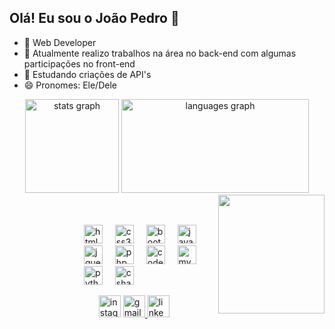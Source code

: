 <h2 align="left">Olá! Eu sou o João Pedro 👋</h2>

- 📠 Web Developer
- 🔭 Atualmente realizo trabalhos na área no back-end com algumas participações no front-end
- 🌱 Estudando criações de API's
- 😄 Pronomes: Ele/Dele

<div align="center">
  <img src="https://github-readme-stats.vercel.app/api?username=JaoPedroBraga&hide_title=false&hide_rank=false&show_icons=true&include_all_commits=true&theme=dracula&hide_border=false&disable_animations=false&locale=en" height="150" alt="stats graph"/>
  <img src="https://github-readme-stats.vercel.app/api/top-langs?username=JaoPedroBraga&locale=en&hide_title=false&layout=compact&card_width=320&langs_count=5&theme=dracula&hide_border=false" width="300" height="150" alt="languages graph"  />
</div>

<img align="right" width="170" height="190" src="https://i.pinimg.com/originals/27/9c/76/279c7613cda2f16a431a028914fc0511.gif"  />
<br>
<br>

<div align="left">
  <ul><ul><ul><ul><ul>
  <img src="https://cdn.jsdelivr.net/gh/devicons/devicon/icons/html5/html5-original.svg" height="30" alt="html5 logo"  />
  <img width="12" />
  <img src="https://cdn.jsdelivr.net/gh/devicons/devicon/icons/css3/css3-original.svg" height="30" alt="css3 logo"  />
  <img width="12" />
  <img src="https://cdn.jsdelivr.net/gh/devicons/devicon/icons/bootstrap/bootstrap-original.svg" height="30" alt="bootstrap logo"  />
  <img width="12" />
  <img src="https://cdn.jsdelivr.net/gh/devicons/devicon/icons/javascript/javascript-original.svg" height="30" alt="javascript logo"  />
  <img width="12" />
  <img src="https://cdn.jsdelivr.net/gh/devicons/devicon/icons/jquery/jquery-plain-wordmark.svg" height="30" alt="jquery logo"  />
  <img width="12" />
  <img src="https://cdn.jsdelivr.net/gh/devicons/devicon/icons/php/php-original.svg" height="30" alt="php logo"  />
  <img width="12" />
  <img src="https://cdn.jsdelivr.net/gh/devicons/devicon/icons/codeigniter/codeigniter-plain-wordmark.svg" height="30" alt="codeigniter logo"  />
  <img width="12" />
  <img src="https://cdn.jsdelivr.net/gh/devicons/devicon/icons/mysql/mysql-original-wordmark.svg" height="30" alt="mysql logo"  />
  <img width="12" />
  <img src="https://cdn.jsdelivr.net/gh/devicons/devicon/icons/python/python-original.svg" height="30" alt="python logo"  />
  <img width="12" />
  <img src="https://cdn.jsdelivr.net/gh/devicons/devicon/icons/csharp/csharp-original.svg" height="30" alt="csharp logo"  />
</div>

<div align="left">
  <ul><ul><ul><ul><ul><ul>
  
  <img href="https://www.instagram.com/jaop.braga/" src="https://img.shields.io/static/v1?message=Instagram&logo=instagram&label=&color=E4405F&logoColor=white&labelColor=&style=for-the-badge" height="35" alt="instagram logo"/>
  
  <a color="transparent !important" href="mailto:joaopedrobraga2701@gmail.com?subject=(Freelancer%2FEntrevista)" >
    <img src="https://img.shields.io/static/v1?message=Gmail&logo=gmail&label=&color=D14836&logoColor=white&labelColor=&style=for-the-badge" height="35" alt="gmail logo"/>
  </a>
  <a color="transparent !important" href="https://www.linkedin.com/in/joao-pedro-braga-/" >
    <img src="https://img.shields.io/static/v1?message=LinkedIn&logo=linkedin&label=&color=0077B5&logoColor=white&labelColor=&style=for-the-badge" height="35" alt="linkedin logo"/>
  </a>
  
</div>
